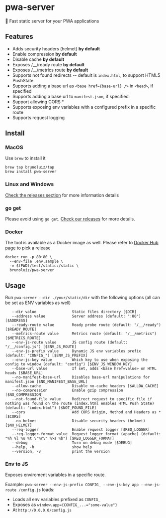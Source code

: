 # pwa-server

🚀 Fast static server for your PWA applications

## Features

- Adds security headers (helmet) **by default**
- Enable compression **by default**
- Disable cache **by default**
- Exposes /__/ready route **by default**
- Exposes /__/metrics route **by default**
- Supports not found redirects -- default is `index.html`, to support HTML5 PushState
- Supports adding a base url as `<base href={base-url} />` in `<head>`, if specified
- Supports adding a base url to `manifest.json`, if specified
- Support allowing CORS *
- Supports exposing env variables with a configured prefix in a specific route
- Supports request logging

## Install

### MacOS

Use `brew` to install it

```
brew tap brunoluiz/tap
brew install pwa-server
```

### Linux and Windows

[Check the releases section](https://github.com/brunoluiz/pwa-server/releases) for more information details 

### go get

Please avoid using `go get`. [Check our releases](https://github.com/brunoluiz/pwa-server/releases) for more details.

### Docker

The tool is available as a Docker image as well. Please refer to [Docker Hub page](https://hub.docker.com/r/brunoluiz/pwa-server/tags) to pick a release

```
docker run -p 80:80 \
  --env-file .env.sample \
  -v $(PWD)/test/static:/static \
  brunoluiz/pwa-server
```

## Usage

Run `pwa-server --dir ./your/static/dir` with the following options (all can be set as ENV variables as well)

```
   --dir value                Static files directory [$DIR]
   --address value            Server address (default: ":80") [$ADDRESS]
   --ready-route value        Ready probe route (default: "/__/ready") [$READY_ROUTE]
   --metrics-route value      Metrics route (default: "/__/metrics") [$METRICS_ROUTE]
   --env-js-route value       JS config route (default: "/__/config.js") [$ENV_JS_ROUTE]
   --env-js-prefix value      Dynamic JS env variables prefix (default: "CONFIG_") [$ENV_JS_PREFIX]
   --env-js-key value         Which key to use when exposing the config to window (default: "config") [$ENV_JS_WINDOW_KEY]
   --base-url value           If set, adds <base href=value> on HTML heads [$BASE_URL]
   --no-manifest-base-url     Disables base-url manipulations for manifest.json [$NO_MANIFEST_BASE_URL]
   --allow-cache              Disable no-cache headers [$ALLOW_CACHE]
   --no-compression           Enable gzip compression [$NO_COMPRESSION]
   --not-found-file value     Redirect request to specific file if nothing was found on the route (index.html enables HTML Push State) (default: "index.html") [$NOT_FOUND_FILE]
   --cors                     Add CORS Origin, Method and Headers as * [$CORS]
   --no-helmet                Disable security headers (helmet) [$NO_HELMET]
   --req-logger               Enable request logger [$REQ_LOGGER]
   --req-logger-format value  Request logger format (apache) (default: "%h %l %u %t \"%r\" %>s %b") [$REQ_LOGGER_FORMAT]
   --debug                    Turn on debug mode [$DEBUG]
   --help, -h                 show help
   --version, -v              print the version
```

### Env to JS

Exposes enviroment variables in a specific route.

Example: `pwa-server --env-js-prefix CONFIG_ --env-js-key app --env-js-route /config.js` loads:
- Loads all env variables prefixed as `CONFIG_`
- Exposes as `window.app={CONFIG_...="some-value"}`
- At `http://0.0.0.0/config.js`
